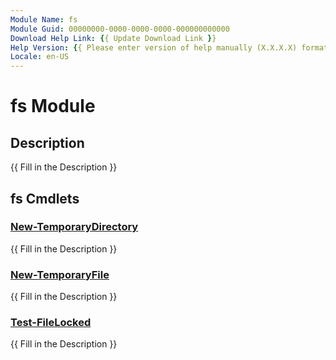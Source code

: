 ```yaml
---
Module Name: fs
Module Guid: 00000000-0000-0000-0000-000000000000
Download Help Link: {{ Update Download Link }}
Help Version: {{ Please enter version of help manually (X.X.X.X) format }}
Locale: en-US
---
```


# fs Module
## Description
{{ Fill in the Description }}

## fs Cmdlets
### [New-TemporaryDirectory](New-TemporaryDirectory.md)
{{ Fill in the Description }}

### [New-TemporaryFile](New-TemporaryFile.md)
{{ Fill in the Description }}

### [Test-FileLocked](Test-FileLocked.md)
{{ Fill in the Description }}


